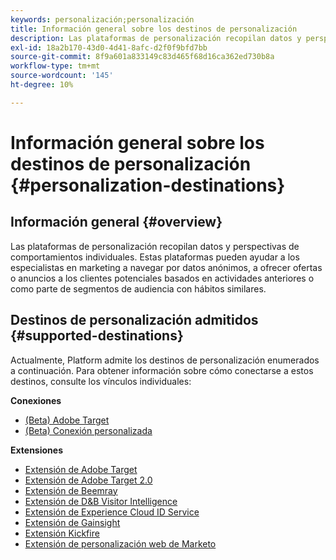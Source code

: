 ```yaml
---
keywords: personalización;personalización
title: Información general sobre los destinos de personalización
description: Las plataformas de personalización recopilan datos y perspectivas de comportamientos individuales. Estas plataformas pueden ayudar a los especialistas en marketing a navegar por datos anónimos, a ofrecer ofertas o anuncios a los clientes potenciales basados en actividades anteriores o como parte de segmentos de audiencia con hábitos similares.
exl-id: 18a2b170-43d0-4d41-8afc-d2f0f9bfd7bb
source-git-commit: 8f9a601a833149c83d465f68d16ca362ed730b8a
workflow-type: tm+mt
source-wordcount: '145'
ht-degree: 10%

---
```


# Información general sobre los destinos de personalización {#personalization-destinations}

## Información general {#overview}

Las plataformas de personalización recopilan datos y perspectivas de comportamientos individuales. Estas plataformas pueden ayudar a los especialistas en marketing a navegar por datos anónimos, a ofrecer ofertas o anuncios a los clientes potenciales basados en actividades anteriores o como parte de segmentos de audiencia con hábitos similares.

## Destinos de personalización admitidos {#supported-destinations}

Actualmente, Platform admite los destinos de personalización enumerados a continuación. Para obtener información sobre cómo conectarse a estos destinos, consulte los vínculos individuales:

**Conexiones**

* [(Beta) Adobe Target](adobe-target-connection.md)
* [(Beta) Conexión personalizada](custom-personalization.md)

**Extensiones**

* [Extensión de Adobe Target](adobe-target.md)
* [Extensión de Adobe Target 2.0](adobe-target-v2.md)
* [Extensión de Beemray](beemray.md)
* [Extensión de D&amp;B Visitor Intelligence](dnb.md)
* [Extensión de Experience Cloud ID Service](adobe-ecid.md)
* [Extensión de Gainsight](gainsight.md)
* [Extensión Kickfire](kickfire.md)
* [Extensión de personalización web de Marketo](marketo-web-personalization.md)
